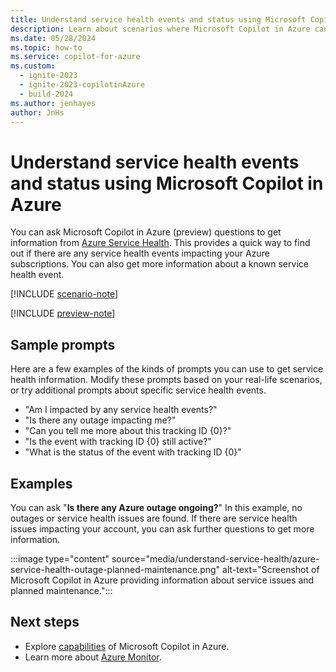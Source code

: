 ```yaml
---
title: Understand service health events and status using Microsoft Copilot in Azure
description: Learn about scenarios where Microsoft Copilot in Azure can provide information about service health events.
ms.date: 05/28/2024
ms.topic: how-to
ms.service: copilot-for-azure
ms.custom:
  - ignite-2023
  - ignite-2023-copilotinAzure
  - build-2024
ms.author: jenhayes
author: JnHs
---
```


# Understand service health events and status using Microsoft Copilot in Azure

You can ask Microsoft Copilot in Azure (preview) questions to get information from [Azure Service Health](/azure/service-health/overview). This provides a quick way to find out if there are any service health events impacting your Azure subscriptions. You can also get more information about a known service health event.

[!INCLUDE [scenario-note](includes/scenario-note.md)]

[!INCLUDE [preview-note](includes/preview-note.md)]

## Sample prompts

Here are a few examples of the kinds of prompts you can use to get service health information. Modify these prompts based on your real-life scenarios, or try additional prompts about specific service health events.

- "Am I impacted by any service health events?"
- "Is there any outage impacting me?"
- "Can you tell me more about this tracking ID {0}?"
- "Is the event with tracking ID {0} still active?"
- "What is the status of the event with tracking ID {0}"

## Examples

You can ask "**Is there any Azure outage ongoing?**" In this example, no outages or service health issues are found. If there are service health issues impacting your account, you can ask further questions to get more information.

:::image type="content" source="media/understand-service-health/azure-service-health-outage-planned-maintenance.png" alt-text="Screenshot of Microsoft Copilot in Azure providing information about service issues and planned maintenance.":::

## Next steps

- Explore [capabilities](capabilities.md) of Microsoft Copilot in Azure.
- Learn more about [Azure Monitor](/azure/azure-monitor/).

